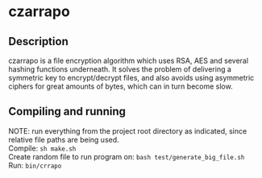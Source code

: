 # czarrapo #

## Description ##
czarrapo is a file encryption algorithm which uses RSA, AES and several hashing functions underneath. It solves the problem of delivering a symmetric key to encrypt/decrypt files, and also avoids using asymmetric ciphers for great amounts of bytes, which can in turn become slow.

## Compiling and running ##
NOTE: run everything from the project root directory as indicated, since relative file paths are being used.\
Compile: `sh make.sh`\
Create random file to run program on: `bash test/generate_big_file.sh`\
Run: `bin/crrapo`
